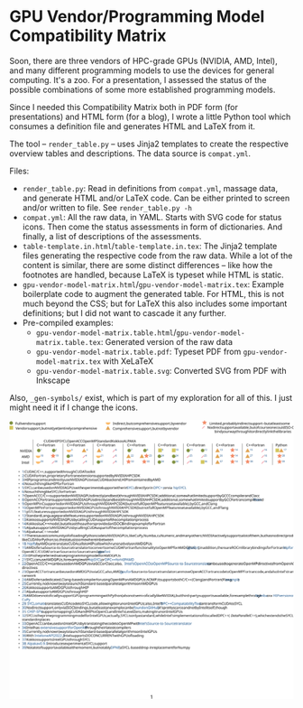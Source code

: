 # GPU Vendor/Programming Model Compatibility Matrix

Soon, there are three vendors of HPC-grade GPUs (NVIDIA, AMD, Intel), and many different programming models to use the devices for general computing. It's a zoo. For a presentation, I assessed the status of the possible combinations of some more established programming models.

Since I needed this Compatibility Matrix both in PDF form (for presentations) and HTML form (for a blog), I wrote a little Python tool which consumes a definition file and generates HTML and LaTeX from it.

The tool – `render_table.py` – uses Jinja2 templates to create the respective overview tables and descriptions. The data source is `compat.yml`.

Files:

* `render_table.py`: Read in definitions from `compat.yml`, massage data, and generate HTML and/or LaTeX code. Can be either printed to screen and/or written to file. See `render_table.py -h`
* `compat.yml`: All the raw data, in YAML. Starts with SVG code for status icons. Then come the status assessments in form of dictionaries. And finally, a list of descriptions of the assessments.
* `table-template.in.html`/`table-template.in.tex`: The Jinja2 template files generating the respective code from the raw data. While a lot of the content is similar, there are some distinct differences – like how the footnotes are handled, because LaTeX is typeset while HTML is static.
* `gpu-vendor-model-matrix.html`/`gpu-vendor-model-matrix.tex`: Example boilerplate code to augment the generated table. For HTML, this is not much beyond the CSS; but for LaTeX this also includes some important definitions; but I did not want to cascade it any further.
* Pre-compiled examples:
	- `gpu-vendor-model-matrix.table.html`/`gpu-vendor-model-matrix.table.tex`: Generated version of the raw data
	- `gpu-vendor-model-matrix.table.pdf`: Typeset PDF from `gpu-vendor-model-matrix.tex` with XeLaTeX
	- `gpu-vendor-model-matrix.table.svg`: Converted SVG from PDF with Inkscape

Also, `_gen-symbols/` exist, which is part of my exploration for all of this. I just might need it if I change the icons.

<img src="gpu-vendor-model-matrix.svg" />